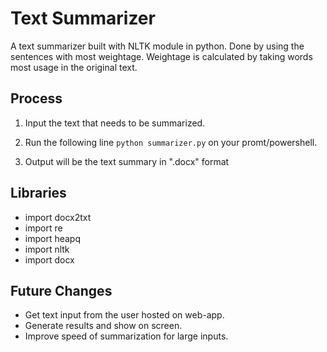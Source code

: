 # Text Summarizer

A text summarizer built with NLTK module in python. Done by using the sentences with most weightage.
Weightage is calculated by taking words most usage in the original text.

## Process

1. Input the text that needs to be summarized.

2. Run  the following line
```python summarizer.py``` on your promt/powershell.

3. Output will be the text summary in ".docx" format

## Libraries

- import docx2txt
- import re
- import heapq
- import nltk
- import docx

## Future Changes

- Get text input from the user hosted on web-app.
- Generate results and show on screen.
- Improve speed of summarization for large inputs.
